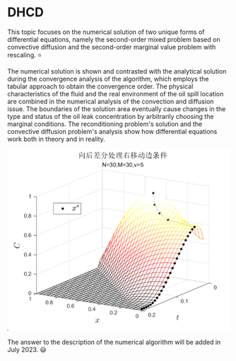 # DHCD
This topic focuses on the numerical solution of two unique forms of differential equations, namely the second-order mixed problem based on convective diffusion and the second-order marginal value problem with rescaling. :star:  

The numerical solution is shown and contrasted with the analytical solution during the convergence analysis of the algorithm, which employs the tabular approach to obtain the convergence order. The physical characteristics of the fluid and the real environment of the oil spill location are combined in the numerical analysis of the convection and diffusion issue. The boundaries of the solution area eventually cause changes in the type and status of the oil leak concentration by arbitrarily choosing the marginal conditions. The reconditioning problem's solution and the convective diffusion problem's analysis show how differential equations work both in theory and in reality.

![Example](https://github.com/OrangeLyx/DHCD/blob/main/examples/2_12.png)

The answer to the description of the numerical algorithm will be added in July 2023. :smiley:
